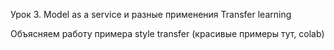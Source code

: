 Урок 3. Model as a service и разные применения Transfer learning

Объясняем работу примера style transfer (красивые примеры тут, colab)

